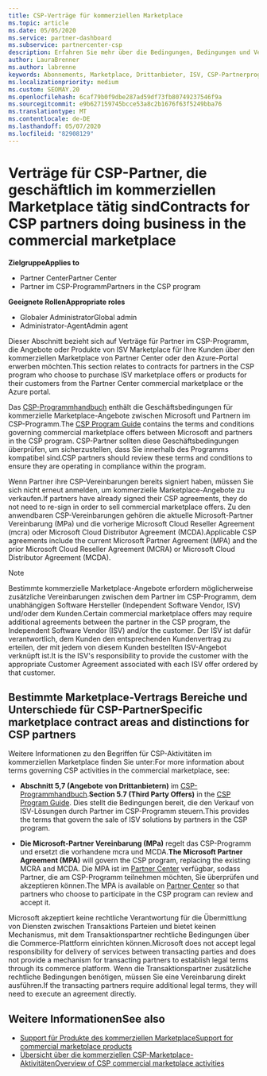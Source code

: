 ```yaml
---
title: CSP-Verträge für kommerziellen Marketplace
ms.topic: article
ms.date: 05/05/2020
ms.service: partner-dashboard
ms.subservice: partnercenter-csp
description: Erfahren Sie mehr über die Bedingungen, Bedingungen und Verträge für Abonnements von ISV-Produkten von Drittanbietern, die von CSP-Partnern im kommerziellen Marketplace erworben wurden.
author: LauraBrenner
ms.author: labrenne
keywords: Abonnements, Marketplace, Drittanbieter, ISV, CSP-Partnerprogramm, Verträge, verkaufen, kaufen,
ms.localizationpriority: medium
ms.custom: SEOMAY.20
ms.openlocfilehash: 6caf79b0f9dbe287ad59df73fb80749237546f9a
ms.sourcegitcommit: e9b627159745bcce53a8c2b1676f63f5249bba76
ms.translationtype: MT
ms.contentlocale: de-DE
ms.lasthandoff: 05/07/2020
ms.locfileid: "82908129"
---
```

# <a name="contracts-for-csp-partners-doing-business-in-the-commercial-marketplace"></a><span data-ttu-id="3d3c7-104">Verträge für CSP-Partner, die geschäftlich im kommerziellen Marketplace tätig sind</span><span class="sxs-lookup"><span data-stu-id="3d3c7-104">Contracts for CSP partners doing business in the commercial marketplace</span></span>

<span data-ttu-id="3d3c7-105">**Zielgruppe**</span><span class="sxs-lookup"><span data-stu-id="3d3c7-105">**Applies to**</span></span>

- <span data-ttu-id="3d3c7-106">Partner Center</span><span class="sxs-lookup"><span data-stu-id="3d3c7-106">Partner Center</span></span>
- <span data-ttu-id="3d3c7-107">Partner im CSP-Programm</span><span class="sxs-lookup"><span data-stu-id="3d3c7-107">Partners in the CSP program</span></span>

<span data-ttu-id="3d3c7-108">**Geeignete Rollen**</span><span class="sxs-lookup"><span data-stu-id="3d3c7-108">**Appropriate roles**</span></span>

- <span data-ttu-id="3d3c7-109">Globaler Administrator</span><span class="sxs-lookup"><span data-stu-id="3d3c7-109">Global admin</span></span>
- <span data-ttu-id="3d3c7-110">Administrator-Agent</span><span class="sxs-lookup"><span data-stu-id="3d3c7-110">Admin agent</span></span>

<span data-ttu-id="3d3c7-111">Dieser Abschnitt bezieht sich auf Verträge für Partner im CSP-Programm, die Angebote oder Produkte von ISV Marketplace für Ihre Kunden über den kommerziellen Marketplace von Partner Center oder den Azure-Portal erwerben möchten.</span><span class="sxs-lookup"><span data-stu-id="3d3c7-111">This section relates to contracts for partners in the CSP program who choose to purchase ISV marketplace offers or products for their customers from the Partner Center commercial marketplace or the Azure portal.</span></span>

<span data-ttu-id="3d3c7-112">Das [CSP-Programmhandbuch](https://go.microsoft.com/fwlink/p/?LinkId=617100) enthält die Geschäftsbedingungen für kommerzielle Marketplace-Angebote zwischen Microsoft und Partnern im CSP-Programm.</span><span class="sxs-lookup"><span data-stu-id="3d3c7-112">The [CSP Program Guide](https://go.microsoft.com/fwlink/p/?LinkId=617100) contains the terms and conditions governing commercial marketplace offers between Microsoft and partners in the CSP program.</span></span> <span data-ttu-id="3d3c7-113">CSP-Partner sollten diese Geschäftsbedingungen überprüfen, um sicherzustellen, dass Sie innerhalb des Programms kompatibel sind.</span><span class="sxs-lookup"><span data-stu-id="3d3c7-113">CSP partners should review these terms and conditions to ensure they are operating in compliance within the program.</span></span>  

<span data-ttu-id="3d3c7-114">Wenn Partner ihre CSP-Vereinbarungen bereits signiert haben, müssen Sie sich nicht erneut anmelden, um kommerzielle Marketplace-Angebote zu verkaufen.</span><span class="sxs-lookup"><span data-stu-id="3d3c7-114">If partners have already signed their CSP agreements, they do not need to re-sign in order to sell commercial marketplace offers.</span></span> <span data-ttu-id="3d3c7-115">Zu den anwendbaren CSP-Vereinbarungen gehören die aktuelle Microsoft-Partner Vereinbarung (MPa) und die vorherige Microsoft Cloud Reseller Agreement (mcra) oder Microsoft Cloud Distributor Agreement (MCDA).</span><span class="sxs-lookup"><span data-stu-id="3d3c7-115">Applicable CSP agreements include the current Microsoft Partner Agreement (MPA) and the prior Microsoft Cloud Reseller Agreement (MCRA) or Microsoft Cloud Distributor Agreement (MCDA).</span></span>

>[!NOTE]
> <span data-ttu-id="3d3c7-116">Bestimmte kommerzielle Marketplace-Angebote erfordern möglicherweise zusätzliche Vereinbarungen zwischen dem Partner im CSP-Programm, dem unabhängigen Software Hersteller (Independent Software Vendor, ISV) und/oder dem Kunden.</span><span class="sxs-lookup"><span data-stu-id="3d3c7-116">Certain commercial marketplace offers may require additional agreements between the partner in the CSP program, the Independent Software Vendor (ISV) and/or the customer.</span></span> <span data-ttu-id="3d3c7-117">Der ISV ist dafür verantwortlich, dem Kunden den entsprechenden Kundenvertrag zu erteilen, der mit jedem von diesem Kunden bestellten ISV-Angebot verknüpft ist.</span><span class="sxs-lookup"><span data-stu-id="3d3c7-117">It is the ISV's responsibility to provide the customer with the appropriate Customer Agreement associated with each ISV offer ordered by that customer.</span></span>

## <a name="specific-marketplace-contract-areas-and-distinctions-for-csp-partners"></a><span data-ttu-id="3d3c7-118">Bestimmte Marketplace-Vertrags Bereiche und Unterschiede für CSP-Partner</span><span class="sxs-lookup"><span data-stu-id="3d3c7-118">Specific marketplace contract areas and distinctions for CSP partners</span></span>

<span data-ttu-id="3d3c7-119">Weitere Informationen zu den Begriffen für CSP-Aktivitäten im kommerziellen Marketplace finden Sie unter:</span><span class="sxs-lookup"><span data-stu-id="3d3c7-119">For more information about terms governing CSP activities in the commercial marketplace, see:</span></span>

- <span data-ttu-id="3d3c7-120">**Abschnitt 5,7 (Angebote von Drittanbietern)** im [CSP-Programmhandbuch](https://go.microsoft.com/fwlink/p/?LinkId=617100).</span><span class="sxs-lookup"><span data-stu-id="3d3c7-120">**Section 5.7 (Third Party Offers)** in the [CSP Program Guide](https://go.microsoft.com/fwlink/p/?LinkId=617100).</span></span> <span data-ttu-id="3d3c7-121">Dies stellt die Bedingungen bereit, die den Verkauf von ISV-Lösungen durch Partner im CSP-Programm steuern.</span><span class="sxs-lookup"><span data-stu-id="3d3c7-121">This provides the terms that govern the sale of ISV solutions by partners in the CSP program.</span></span>

- <span data-ttu-id="3d3c7-122">**Die Microsoft-Partner Vereinbarung (MPa)** regelt das CSP-Programm und ersetzt die vorhandene mcra und MCDA.</span><span class="sxs-lookup"><span data-stu-id="3d3c7-122">**The Microsoft Partner Agreement (MPA)** will govern the CSP program, replacing the existing MCRA and MCDA.</span></span> <span data-ttu-id="3d3c7-123">Die MPA ist im [Partner Center](https://partner.microsoft.com/pcv/dashboard/overview) verfügbar, sodass Partner, die am CSP-Programm teilnehmen möchten, Sie überprüfen und akzeptieren können.</span><span class="sxs-lookup"><span data-stu-id="3d3c7-123">The MPA is available on [Partner Center](https://partner.microsoft.com/pcv/dashboard/overview) so that partners who choose to participate in the CSP program can review and accept it.</span></span>
  
<span data-ttu-id="3d3c7-124">Microsoft akzeptiert keine rechtliche Verantwortung für die Übermittlung von Diensten zwischen Transaktions Parteien und bietet keinen Mechanismus, mit dem Transaktionspartner rechtliche Bedingungen über die Commerce-Plattform einrichten können.</span><span class="sxs-lookup"><span data-stu-id="3d3c7-124">Microsoft does not accept legal responsibility for delivery of services between transacting parties and does not provide a mechanism for transacting partners to establish legal terms through its commerce platform.</span></span> <span data-ttu-id="3d3c7-125">Wenn die Transaktionspartner zusätzliche rechtliche Bedingungen benötigen, müssen Sie eine Vereinbarung direkt ausführen.</span><span class="sxs-lookup"><span data-stu-id="3d3c7-125">If the transacting partners require additional legal terms, they will need to execute an agreement directly.</span></span>

## <a name="see-also"></a><span data-ttu-id="3d3c7-126">Weitere Informationen</span><span class="sxs-lookup"><span data-stu-id="3d3c7-126">See also</span></span>

- [<span data-ttu-id="3d3c7-127">Support für Produkte des kommerziellen Marketplace</span><span class="sxs-lookup"><span data-stu-id="3d3c7-127">Support for commercial marketplace products</span></span>](csp-commercial-marketplace-support.md)
- [<span data-ttu-id="3d3c7-128">Übersicht über die kommerziellen CSP-Marketplace-Aktivitäten</span><span class="sxs-lookup"><span data-stu-id="3d3c7-128">Overview of CSP commercial marketplace activities</span></span>](csp-commercial-marketplace-overview.md)
